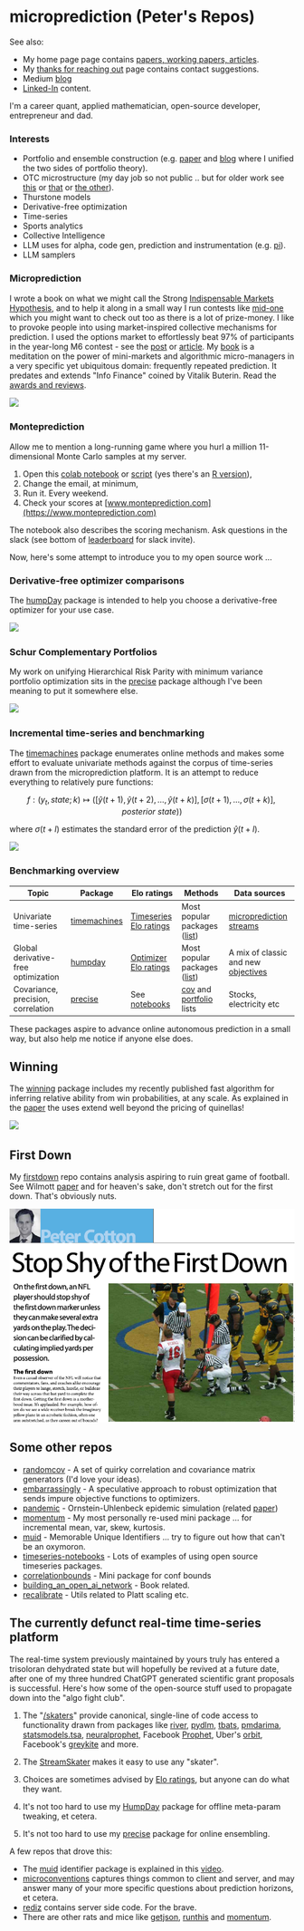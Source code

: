 
# microprediction (Peter's Repos)
See also:

 - My home page page contains [papers, working papers, articles](https://github.com/microprediction/home).
 - My [thanks for reaching out](https://github.com/microprediction/monteprediction/blob/main/TFRO.md) page contains contact suggestions. 
 - Medium [blog](https://microprediction.medium.com/)
 - [Linked-In](https://www.linkedin.com/in/petercotton/) content. 

I'm a career quant, applied mathematician, open-source developer, entrepreneur and dad.  

### Interests

 - Portfolio and ensemble construction (e.g. [paper](https://github.com/microprediction/home/blob/main/workingpapers/Hierarchical_Minimum_Variance_Portfolios.pdf) and [blog](https://medium.com/geekculture/schur-complementary-portfolios-fix-hierarchical-risk-parity-28b0efa1f35f) where I unified the two sides of portfolio theory).  
 - OTC microstructure (my day job so not public .. but for older work see [this](https://github.com/microprediction/home/blob/main/presentations/trading_illiquid.pdf) or [that](https://github.com/microprediction/home/blob/main/presentations/who_ya_gonna_call.pdf) or [the other](https://github.com/microprediction/home/blob/main/presentations/Benchmark___as_presented_at_NYU_Tandon_2016%20(1).pdf)).
 - Thurstone models 
 - Derivative-free optimization
 - Time-series
 - Sports analytics
 - Collective Intelligence
 - LLM uses for alpha, code gen, prediction and instrumentation (e.g. [pi](https://pi.crunchdao.com/)).
 - LLM samplers

### Microprediction

I wrote a book on what we might call the Strong [Indispensable Markets Hypothesis](https://github.com/microprediction/home/blob/main/workingpapers/The_Indispensible_Markets_Hypothesis.pdf), and to help it along in a small way I run contests like [mid-one](https://mid-one.crunchdao.com/) which you might want to check out too as there is a lot of prize-money. I like to provoke people into using market-inspired collective mechanisms for prediction. I used the options market to effortlessly beat 97% of participants in the year-long M6 contest - see the [post](https://www.linkedin.com/posts/petercotton_the-options-market-beat-94-of-participants-activity-7020917422085795840-Pox0?utm_source=share&utm_medium=member_desktop) or [article](https://medium.com/geekculture/the-options-market-beat-94-of-participants-in-the-m6-financial-forecasting-contest-fa4f47f57d33). My [book](https://mitpress.mit.edu/books/microprediction) is a meditation on the power of mini-markets and algorithmic micro-managers in a very specific yet ubiquitous domain: frequently repeated prediction. It predates and extends "Info Finance" coined by Vitalik Buterin. Read the [awards and reviews](https://microprediction.github.io/building_an_open_ai_network/feedback.html). 

![](https://github.com/microprediction/microprediction/blob/master/docs/assets/images/cotton_microprediction_3d_down.png)

### Monteprediction 
Allow me to mention a long-running game where you hurl a million 11-dimensional Monte Carlo samples at my server. 

1. Open this [colab notebook](https://github.com/microprediction/monteprediction_colab_examples/blob/main/monteprediction_entry.ipynb) or [script](https://github.com/microprediction/monteprediction_colab_examples/blob/main/monteprediction_entry.py)  (yes there's an [R version](https://github.com/microprediction/monteprediction_colab_examples/blob/main/monteprediction_entry_rlang.ipynb)), 
2. Change the email, at minimum,
3. Run it. Every weekend.
4. Check your scores at [www.monteprediction.com](https://www.monteprediction.com)

The notebook also describes the scoring mechanism. Ask questions in the slack (see bottom of [leaderboard](https://www.monteprediction.com) for slack invite).

Now, here's some attempt to introduce you to my open source work ...

### Derivative-free optimizer comparisons

The [humpDay](https://github.com/microprediction/humpday) package is intended to help you choose a derivative-free optimizer for your use case. 

![](https://i.imgur.com/FCiSrMQ.png)

### Schur Complementary Portfolios

My work on unifying Hierarchical Risk Parity with minimum variance portfolio optimization sits in the [precise](https://github.com/microprediction/precise) package although I've been meaning to put it somewhere else. 

<a href="https://medium.com/geekculture/schur-complementary-portfolios-fix-hierarchical-risk-parity-28b0efa1f35f">
<img src="https://github.com/microprediction/precise/blob/main/docs/assets/images/schur_reaction.png" width="600"></a>

### Incremental time-series and benchmarking

The [timemachines](https://github.com/microprediction/timemachines) package enumerates online methods and makes some effort to evaluate univariate methods against the corpus of time-series drawn from the microprediction platform. It is an attempt to reduce everything to relatively pure functions:

$$
    f : (y_t, state; k) \mapsto ( [\hat{y}(t+1),\hat{y}(t+2),\dots,\hat{y}(t+k) ], [\sigma(t+1),\dots,\sigma(t+k)], posterior\ state))
$$

where $\sigma(t+l)$ estimates the standard error of the prediction $\hat{y}(t+l)$. 


![](https://i.imgur.com/elu5muO.png)


### Benchmarking overview

| Topic                  | Package           | Elo ratings | Methods                                                                                                                                                                                  | Data sources | 
|------------------------|-------------------|-------------|------------------------------------------------------------------------------------------------------------------------------------------------------------------------------------------|--------------| 
| Univariate time-series | [timemachines](https://github.com/microprediction/timemachines)  | [Timeseries Elo ratings](https://microprediction.github.io/timeseries-elo-ratings/html_leaderboards/univariate-k_003.html) | Most popular packages ([list](https://github.com/microprediction/timemachines/tree/main/timemachines/skaters))                                                                           | [microprediction streams](https://www.microprediction.org/browse_streams.html)                                      |
| Global derivative-free optimization | [humpday](https://github.com/microprediction/humpday) |  [Optimizer Elo ratings](https://microprediction.github.io/optimizer-elo-ratings/html_leaderboards/overall.html) | Most popular packages ([list](https://github.com/microprediction/humpday/tree/main/humpday/optimizers))                                                                                  | A mix of classic and new [objectives](https://github.com/microprediction/humpday/tree/main/humpday/objectives)      |
| Covariance, precision, correlation | [precise](https://github.com/microprediction/precise) | See [notebooks](https://github.com/microprediction/precise/tree/main/examples_colab_notebooks) | [cov](https://github.com/microprediction/precise/blob/main/LISTING_OF_COV_SKATERS.md) and [portfolio](https://github.com/microprediction/precise/blob/main/LISTING_OF_MANAGERS.md) lists |Stocks, electricity etc                                                                                              | 

These packages aspire to advance online autonomous prediction in a small way, but also help me notice if anyone else does.  

## Winning

The [winning](https://github.com/microprediction/winning) package includes my recently published fast algorithm for inferring relative ability from win probabilities, at any scale. As explained in the [paper](https://github.com/microprediction/winning/blob/main/docs/Horse_Race_Problem__SIAM_updated.pdf) the uses extend well beyond the pricing of quinellas! 

![](https://i.imgur.com/83iFzel.png) 

## First Down

My [firstdown](https://github.com/microprediction/firstdown) repo contains analysis aspiring to ruin great game of football. See Wilmott [paper](https://github.com/microprediction/firstdown/blob/main/wilmott_paper/44-49_Cotton_PDF5_Jan22%20(2).pdf) and for heaven's sake, don't stretch out for the first down. That's obviously nuts.  

  ![](https://github.com/microprediction/firstdown/blob/main/images/firstdownpaper.png)

## Some other repos

- [randomcov](https://github.com/microprediction/randomcov) - A set of quirky correlation and covariance matrix generators (I'd love your ideas). 
- [embarrassingly](https://github.com/microprediction/embarrassingly) - A speculative approach to robust optimization that sends impure objective functions to optimizers.
- [pandemic](https://github.com/microprediction/pandemic) - Ornstein-Uhlenbeck epidemic simulation (related [paper](https://arxiv.org/abs/2005.10311))
- [momentum](https://github.com/microprediction/momentum) - My most personally re-used mini package ... for incremental mean, var, skew, kurtosis.
- [muid](https://github.com/microprediction/muid) - Memorable Unique Identifiers ... try to figure out how that can't be an oxymoron.
- [timeseries-notebooks](https://github.com/microprediction/timeseries-notebooks) - Lots of examples of using open source timeseries packages.
- [correlationbounds](https://github.com/microprediction/correlationbounds) - Mini package for conf bounds
- [building_an_open_ai_network](https://github.com/microprediction/building_an_open_ai_network) - Book related.
- [recalibrate](https://github.com/microprediction/recalibrate) - Utils related to Platt scaling etc. 
  
## The currently defunct real-time time-series platform

The real-time system previously maintained by yours truly has entered a trisoloran dehydrated state but will hopefully be revived at a future date, after one of my three hundred ChatGPT generated scientific grant proposals is successful. Here's how some of the open-source stuff used to propagate down into the "algo fight club". 

1. The "[/skaters](https://github.com/microprediction/timemachines/tree/main/timemachines/skaters)" provide canonical, single-line of code access to functionality drawn from packages like [river](https://github.com/online-ml/river), [pydlm](https://github.com/wwrechard/pydlm), [tbats](https://github.com/intive-DataScience/tbats), [pmdarima](http://alkaline-ml.com/pmdarima/), [statsmodels.tsa](https://www.statsmodels.org/stable/tsa.html), [neuralprophet](https://neuralprophet.com/), Facebook [Prophet](https://facebook.github.io/prophet/), 
   Uber's [orbit](https://eng.uber.com/orbit/), Facebook's [greykite](https://engineering.linkedin.com/blog/2021/greykite--a-flexible--intuitive--and-fast-forecasting-library) and more. 
   
2. The [StreamSkater](https://microprediction.github.io/microprediction/predict-using-python-streamskater.html) makes it easy to use any "skater". 

3. Choices are sometimes advised by [Elo ratings](https://microprediction.github.io/timeseries-elo-ratings/html_leaderboards/special-k_003.html), but anyone can do what they want. 

4. It's not too hard to use my [HumpDay](https://github.com/microprediction/humpday) package for offline meta-param tweaking, et cetera. 

5. It's not too hard to use my [precise](https://github.com/microprediction/precise) package for online ensembling. 

A few repos that drove this:

- The [muid](https://github.com/microprediction/muid) identifier package is explained in this [video](https://vimeo.com/397352413). 
- [microconventions](https://github.com/microprediction/microconventions) captures things common to client and server, and may answer many of your more specific questions about prediction horizons, et cetera.  
- [rediz](https://github.com/microprediction/rediz) contains server side code. For the brave. 
- There are other rats and mice like [getjson](https://github.com/microprediction/getjson), [runthis](https://github.com/microprediction/runthis) and [momentum](https://github.com/microprediction/momentum).  



